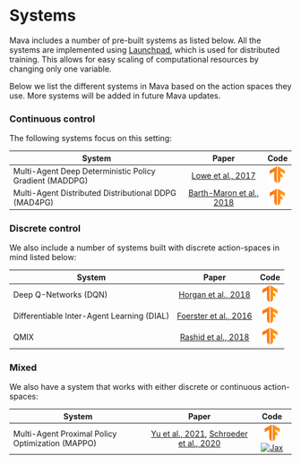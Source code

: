 # Systems

Mava includes a number of pre-built systems as listed below. All the systems are
implemented using [Launchpad](https://github.com/deepmind/launchpad), which is used for distributed
training. This allows for easy scaling of computational resources by changing only one variable.

Below we list the different systems in Mava based on the action spaces they use. More systems will be added in future Mava updates.

### Continuous control

The following systems focus on this
setting:

System                                                                | Paper                    | Code
-------------------------------------------------------------------- | :----------------------: | :--:
Multi-Agent Deep Deterministic Policy Gradient (MADDPG)             | [Lowe et al., 2017]   | [![TF][TF Logo]][MADDPG_TF2]
Multi-Agent Distributed Distributional DDPG (MAD4PG)    | [Barth-Maron et al., 2018] | [![TF][TF Logo]][MAD4PG_TF2]

### Discrete control
We also include a number of systems built with discrete action-spaces in mind listed below:

System                                                    | Paper                    | Code
-------------------------------------------------------- | :----------------------: | :--:
Deep Q-Networks (DQN)                                    | [Horgan et al., 2018]      | [![TF][TF Logo]][DQN_TF2]
Differentiable Inter-Agent Learning (DIAL)               | [Foerster et al., 2016]    | [![TF][TF Logo]][DIAL_TF2]
QMIX                                                     | [Rashid et al., 2018]      | [![TF][TF Logo]][QMIX_TF2]

### Mixed
We also have a system that works with either discrete or continuous action-spaces:

System                                                    | Paper                    | Code
-------------------------------------------------------- | :----------------------: | :--:
Multi-Agent Proximal Policy Optimization (MAPPO)        | [Yu et al., 2021], [Schroeder et al., 2020]      | [![TF][TF Logo]][MAPPO_TF2] [![Jax][Jax Logo]][MAPPO_Jax]

<!-- TF agents -->

[MADDPG_TF2]: https://github.com/instadeepai/Mava/tree/main/mava/systems/tf/maddpg/
[MAD4PG_TF2]: https://github.com/instadeepai/Mava/tree/main/mava/systems/tf/mad4pg/

[DQN_TF2]: https://github.com/instadeepai/Mava/tree/main/mava/systems/tf/madqn/
[DIAL_TF2]: https://github.com/instadeepai/Mava/tree/main/mava/systems/tf/dial/
[QMIX_TF2]: https://github.com/instadeepai/Mava/tree/main/mava/systems/tf/qmix/

[MAPPO_TF2]: https://github.com/instadeepai/Mava/tree/main/mava/systems/tf/mappo/

<!-- Jax agents -->
[MAPPO_Jax]: https://github.com/instadeepai/Mava/tree/develop/mava/systems/jax/mappo

<!-- Papers -->
[Lowe et al., 2017]: https://arxiv.org/abs/1706.02275
[Barth-Maron et al., 2018]: https://arxiv.org/abs/1804.08617
[Rashid et al., 2018]: https://arxiv.org/abs/1803.11485

[Horgan et al., 2018]: https://arxiv.org/abs/1803.00933
[Foerster et al., 2016]: https://arxiv.org/abs/1605.06676

[Yu et al., 2021]: https://arxiv.org/abs/2103.01955
[Schroeder et al., 2020]: https://arxiv.org/abs/2011.09533

[TF Logo]: https://raw.githubusercontent.com/instadeepai/Mava/main/docs/images/tf-small.png

[Jax Logo]: https://raw.githubusercontent.com/instadeepai/Mava/feature/expand-docs-for-redesign/docs/images/jax_logo_small.png
